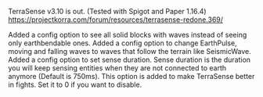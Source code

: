 TerraSense v3.10 is out. (Tested with Spigot and Paper 1.16.4)
https://projectkorra.com/forum/resources/terrasense-redone.369/

Added a config option to see all solid blocks with waves instead of seeing only earthbendable ones.
Added a config option to change EarthPulse, moving and falling waves to waves that follow the terrain like SeismicWave.
Added a config option to set sense duration. Sense duration is the duration you will keep sensing entities when they are not connected to earth anymore (Default is 750ms). This option is added to make TerraSense better in fights. Set it to 0 if you want to disable.
